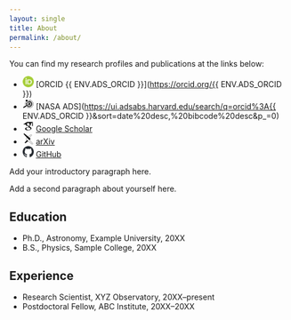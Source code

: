 ```yaml
---
layout: single
title: About
permalink: /about/
---
```


You can find my research profiles and publications at the links below:

- <img src="/assets/images/orcid/ORCID-iD_icon_24x24.png" alt="ORCID logo" width="20" height="20"> [ORCID {{ ENV.ADS_ORCID }}](https://orcid.org/{{ ENV.ADS_ORCID }})
- <img src="/assets/images/ads/ads.svg" alt="NASA ADS logo" width="20" height="20"> [NASA ADS](https://ui.adsabs.harvard.edu/search/q=orcid%3A{{ ENV.ADS_ORCID }}&sort=date%20desc,%20bibcode%20desc&p_=0)
- <img src="/assets/images/google-scholar/google-scholar.svg" alt="Google Scholar logo" width="20" height="20"> [Google Scholar](https://scholar.google.com/citations?user=yF0j6J8AAAAJ)
- <img src="/assets/images/arxiv/arxiv.svg" alt="arXiv logo" width="20" height="20"> [arXiv](https://arxiv.org/a/alterman_b_1)
- <img src="/assets/images/github/github-mark.svg" alt="GitHub logo" width="20" height="20"> [GitHub](https://github.com/blalterman)

<section class="about-columns">
  <div class="about-left">
    <p>Add your introductory paragraph here.</p>
    <p>Add a second paragraph about yourself here.</p>
  </div>
  <div class="about-right">
    <h2>Education</h2>
    <ul>
      <li>Ph.D., Astronomy, Example University, 20XX</li>
      <li>B.S., Physics, Sample College, 20XX</li>
    </ul>
    <h2>Experience</h2>
    <ul>
      <li>Research Scientist, XYZ Observatory, 20XX–present</li>
      <li>Postdoctoral Fellow, ABC Institute, 20XX–20XX</li>
    </ul>
  </div>
</section>
